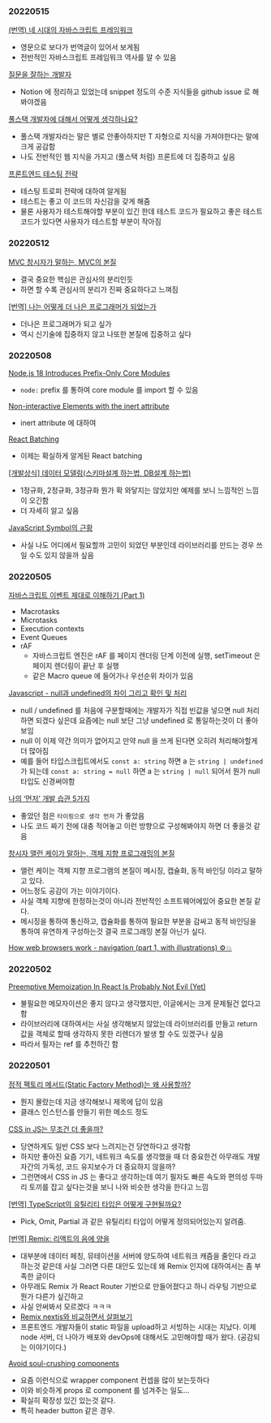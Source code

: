 ### 20220515

[(번역) 네 시대의 자바스크립트 프레임워크](https://junghan92.medium.com/%EB%B2%88%EC%97%AD-%EB%84%A4-%EC%8B%9C%EB%8C%80%EC%9D%98-%EC%9E%90%EB%B0%94%EC%8A%A4%ED%81%AC%EB%A6%BD%ED%8A%B8-%ED%94%84%EB%A0%88%EC%9E%84%EC%9B%8C%ED%81%AC-1f075bac9995)

- 영문으로 보다가 번역글이 있어서 보게됨
- 전반적인 자바스크립트 프레임워크 역사를 알 수 있음

[질문을 잘하는 개발자](https://jbee.io/essay/good_questionor/)

- Notion 에 정리하고 있었는데 snippet 정도의 수준 지식들을 github issue 로 해봐야겠음

[풀스택 개발자에 대해서 어떻게 생각하나요?](https://yozm.wishket.com/magazine/detail/1265/)

- 풀스택 개발자라는 말은 별로 안좋아하지만 T 자형으로 지식을 가져야한다는 말에 크게 공감함
- 나도 전반적인 웹 지식을 가지고 (풀스택 처럼) 프론트에 더 집중하고 싶음

[프론트엔드 테스팅 전략](https://doong-jo.github.io/posts/front-end_testing_strategy/)

- 테스팅 트로피 전략에 대하여 알게됨
- 테스트는 좋고 이 코드의 자신감을 갖게 해줌
- 물론 사용자가 테스트해야할 부분이 있긴 한데 테스트 코드가 필요하고 좋은 테스트 코드가 있다면 사용자가 테스트할 부분이 작아짐

### 20220512

[MVC 창시자가 말하는, MVC의 본질](https://velog.io/@eddy_song/mvc)

- 결국 중요한 핵심은 관심사의 분리인듯
- 하면 할 수록 관심사의 분리가 진짜 중요하다고 느껴짐

[[번역] 나는 어떻게 더 나은 프로그래머가 되었는가](https://medium.com/@rinae/%EB%B2%88%EC%97%AD-%EB%82%98%EB%8A%94-%EC%96%B4%EB%96%BB%EA%B2%8C-%EB%8D%94-%EB%82%98%EC%9D%80-%ED%94%84%EB%A1%9C%EA%B7%B8%EB%9E%98%EB%A8%B8%EA%B0%80-%EB%90%98%EC%97%88%EB%8A%94%EA%B0%80-b84c45d8bf98)

- 더나은 프로그래머가 되고 싶가
- 역시 신기술에 집중하지 않고 나또한 본질에 집중하고 싶다

### 20220508

[Node.js 18 Introduces Prefix-Only Core Modules](https://fusebit.io/blog/node-18-prefix-only-modules/)

- `node:` prefix 를 통하여 core module 를 import 할 수 있음

[Non-interactive Elements with the inert attribute](https://webkit.org/blog/12578/non-interactive-elements-with-the-inert-attribute/)

- inert attribute 에 대하여

[React Batching](https://www.robinwieruch.de/react-batching/)

- 이제는 확실하게 알게된 React batching

[[개발상식] 데이터 모델링(스키마설계 하는법, DB설계 하는법)](https://frozenpond.tistory.com/151)

- 1정규화, 2정규화, 3정규화 뭔가 확 와닿지는 않았지만 예제를 보니 느낌적인 느낌이 오긴함
- 더 자세히 알고 싶음

[JavaScript Symbol의 근황](https://meetup.toast.com/posts/312)

- 사실 나도 어디에서 필요할까 고민이 되었던 부분인데 라이브러리를 만드는 경우 쓰일 수도 있지 않을까 싶음

### 20220505

[자바스크립트 이벤트 제대로 이해하기 (Part 1)](https://medium.com/%EC%98%A4%EB%8A%98%EC%9D%98-%ED%94%84%EB%A1%9C%EA%B7%B8%EB%9E%98%EB%B0%8D/%EC%9E%90%EB%B0%94%EC%8A%A4%ED%81%AC%EB%A6%BD%ED%8A%B8-%EC%9D%B4%EB%B2%A4%ED%8A%B8-%EC%A0%9C%EB%8C%80%EB%A1%9C-%EC%9D%B4%ED%95%B4%ED%95%98%EA%B8%B0-part-1-2a7d4b9eb468)

- Macrotasks
- Microtasks
- Execution contexts
- Event Queues
- rAF
  - 자바스크립트 엔진은 rAF 를 페이지 렌더링 단계 이전에 실행, setTimeout 은 페이지 렌더링이 끝난 후 실행
  - 같은 Macro queue 에 들어가나 우선순위 차이가 있음

[Javascript - null과 undefined의 차이 그리고 확인 및 처리](https://7942yongdae.tistory.com/45)

- null / undefined 를 처음에 구분할때에는 개발자가 직접 빈값을 넣으면 null 처리 하면 되겠다 싶은데 요즘에는 null 보단 그냥 undefined 로 통일하는것이 더 좋아보임
- null 이 이제 약간 의미가 없어지고 만약 null 을 쓰게 된다면 오히려 처리해야할게 더 많아짐
- 예를 들어 타입스크립트에서도 `const a: string` 하면 a 는 `string | undefined` 가 되는데 `const a: string = null` 하면 a 는 `string | null` 되어서 뭔가 null 타입도 신경써야함

[나의 ‘먼저’ 개발 습관 5가지](https://velog.io/@joosing/%EB%82%98%EC%9D%98-%EB%A8%BC%EC%A0%80-%EA%B0%9C%EB%B0%9C-%EC%8A%B5%EA%B4%80-5%EA%B0%80%EC%A7%80)

- 좋았던 점은 `타이핑으로 생각 먼저` 가 좋았음
- 나도 코드 짜기 전에 대충 적어놓고 이런 방향으로 구성해봐야지 하면 더 좋을것 같음

[창시자 앨런 케이가 말하는, 객체 지향 프로그래밍의 본질](https://velog.io/@eddy_song/alan-kay-OOP#%EC%9A%94%EC%95%BD-%EC%A0%95%EB%A6%AC)

- 앨런 케이는 객체 지향 프로그램의 본질이 메시징, 캡슐화, 동적 바인딩 이라고 말하고 있다.
- 어느정도 공감이 가는 이야기이다.
- 사실 객체 지향에 한정하는것이 아니라 전반적인 소프트웨어에있어 중요한 본질 같다.
- 메시징을 통하여 통신하고, 캡슐화를 통하여 필요한 부분을 감싸고 동적 바인딩을 통하여 유연하게 구성하는것 결국 프로그래밍 본질 아닌가 싶다.

[How web browsers work - navigation (part 1, with illustrations) ⚙️💥](https://dev.to/arikaturika/how-web-browsers-work-part-1-with-illustrations-1nid)

### 20220502

[Preemptive Memoization In React Is Probably Not Evil (Yet)](https://www.zhenghao.io/posts/memo-or-not)

- 불필요한 메모자이션은 좋지 않다고 생각했지만, 이글에서는 크게 문제될건 없다고 함
- 라이브러리에 대하여서는 사실 생각해보지 않았는데 라이브러리를 만들고 return 값을 객체로 할때 생각하지 못한 리렌더가 발생 할 수도 있겠구나 싶음
- 따라서 필자는 ref 를 추천하긴 함

### 20220501

[정적 팩토리 메서드(Static Factory Method)는 왜 사용할까?](https://tecoble.techcourse.co.kr/post/2020-05-26-static-factory-method/)

- 뭔지 몰랐는데 지금 생각해보니 제목에 답이 있음
- 클래스 인스턴스를 만들기 위한 메소드 정도

[CSS in JS는 무조건 더 좋을까?](https://jthcast.dev/posts/is-css-in-js-the-best/)

- 당연하게도 일반 CSS 보다 느려지는건 당연하다고 생각함
- 하지만 좋아진 요즘 기기, 네트워크 속도를 생각했을 때 더 중요한건 아무래도 개발자간의 가독성, 코드 유지보수가 더 중요하지 않을까?
- 그런면에서 CSS in JS 는 좋다고 생각하는데 여기 필자도 빠른 속도와 편의성 두마리 토끼를 잡고 싶다는것을 보니 나와 비슷한 생각을 한다고 느낌

[[번역] TypeScript의 유틸리티 타입은 어떻게 구현될까요?](https://medium.com/@yujso66/%EB%B2%88%EC%97%AD-typescript%EC%9D%98-%EC%9C%A0%ED%8B%B8%EB%A6%AC%ED%8B%B0-%ED%83%80%EC%9E%85%EC%9D%80-%EC%96%B4%EB%96%BB%EA%B2%8C-%EA%B5%AC%ED%98%84%EB%90%A0%EA%B9%8C%EC%9A%94-e80fbb33bf240)

- Pick, Omit, Partial 과 같은 유틸리티 타입이 어떻게 정의되어있는지 알려줌.

[[번역] Remix: 리액트의 음에 양을](https://velog.io/@dev_boku/%EB%B2%88%EC%97%AD-Remix-%EB%A6%AC%EC%95%A1%ED%8A%B8%EC%9D%98-%EC%9D%8C%EC%97%90-%EC%96%91%EC%9D%84)

- 대부분에 데이터 페칭, 뮤테이션을 서버에 양도하여 네트워크 캐즘을 줄인다 라고 하는것 같은데 사실 그러면 다른 대안도 있는데 왜 Remix 인지에 대하여서는 좀 부족한 글이다
- 아무래도 Remix 가 React Router 기반으로 만들어졌다고 하니 라우팅 기반으로 뭔가 다른가 싶긴하고
- 사실 안써봐서 모르겠다 ㅋㅋㅋ
- [Remix nextjs와 비교하면서 살펴보기](https://yceffort.kr/2022/02/new-react-framework-remix)
- 프론트엔드 개발자들이 static 파일을 upload하고 서빙하는 시대는 지났다. 이제 node 서버, 더 나아가 배포와 devOps에 대해서도 고민해야할 때가 왔다. (공감되는 이야기이다.)

[Avoid soul-crushing components](https://epicreact.dev/soul-crushing-components/)

- 요즘 이런식으로 wrapper component 컨셉을 많이 보는듯하다
- 이와 비슷하게 props 로 component 를 넘겨주는 일도...
- 확실히 확장성 있긴 있는것 같다.
- 특히 header button 같은 경우.
